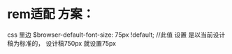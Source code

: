 # rem适配 方案：
css 里边   $browser-default-font-size: 75px !default;   //此值 设置 是以当前设计稿为标准的， 设计稿750px 就设置75px
